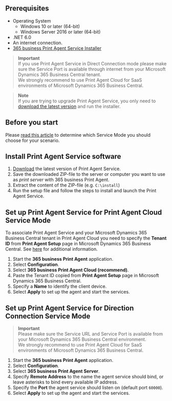 ## Prerequisites

 - Operating System
   - Windows 10 or later (64-bit)
   - Windows Server 2016 or later (64-bit)
 - .NET 6.0
 - An internet connection.
 - [365 business Print Agent Service Installer](https://365businessapi.com/api/SoftwareDownload?AppId=c2e7d99c-d3c6-4ecc-9c6b-7be4048b41a9)

> **Important**<br>If you use Print Agent Service in Direct Connection mode please make sure the Service Port is available through internet from your Microsoft Dynamics 365 Business Central tenant.<br>We strongly recommend to use Print Agent Cloud for SaaS environments of Microsoft Dynamics 365 Business Central.

> **Note**<br>If you are trying to upgrade Print Agent Service, you only need to [download the latest version](https://365businessapi.com/api/SoftwareDownload?AppId=c2e7d99c-d3c6-4ecc-9c6b-7be4048b41a9) and run the installer.

## Before you start

Please [read this article](../print-agent-whatis/) to determine which Service Mode you should choose for your scenario.

## Install Print Agent Service software

 1. [Download](https://365businessapi.com/api/SoftwareDownload?AppId=c2e7d99c-d3c6-4ecc-9c6b-7be4048b41a9) the latest version of Print Agent Service.
 2. Save the downloaded ZIP-file to the server or computer you want to use as _print server_ with 365 business Print Agent.
 3. Extract the content of the ZIP-file (e.g. `C:\install`)
 4. Run the setup file and follow the steps to install and launch the Print Agent Service.

## Set up Print Agent Service for Print Agent Cloud Service Mode

To associate Print Agent Service and your Microsoft Dynamics 365 Business Central tenant in Print Agent Cloud you need to specify the **Tenant ID** from **Print Agent Setup** page in Microsoft Dynamics 365 Business Central. See [here](../setup/) for additional information.

 1. Start the **365 business Print Agent** application.
 2. Select **Configuration**.
 3. Select **365 business Print Agent Cloud (recommend)**.
 4. Paste the Tenant ID copied from **Print Agent Setup** page in Microsoft Dynamics 365 Business Central.
 5. Specify a **Name** to identify the client device.
 6. Select **Apply** to set up the agent and start the services.

## Set up Print Agent Service for Direction Connection Service Mode

> **Important**<br>Please make sure the Service URL and Service Port is available from your Microsoft Dynamics 365 Business Central environment.<br>We strongly recommend to use Print Agent Cloud for SaaS environments of Microsoft Dynamics 365 Business Central.

 1. Start the **365 business Print Agent** application.
 2. Select **Configuration**.
 3. Select **365 business Print Agent Server**.
 4. Specify **Remote Address** to the name the agent service should bind, or leave asterisks to bind every available IP address.
 5. Specify the **Port** the agent service should listen on (default port `60000`).
 6. Select **Apply** to set up the agent and start the services.